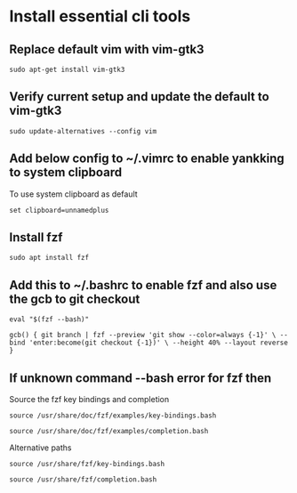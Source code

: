 # Install essential cli tools

## Replace default vim with vim-gtk3

`sudo apt-get install vim-gtk3`

## Verify current setup and update the default to vim-gtk3

`sudo update-alternatives --config vim`

## Add below config to ~/.vimrc to enable yankking to system clipboard

To use system clipboard as default

`set clipboard=unnamedplus`

## Install fzf

`sudo apt install fzf`

## Add this to ~/.bashrc to enable fzf and also use the gcb to git checkout

`eval "$(fzf --bash)"`

`gcb() {
    git branch | fzf --preview 'git show --color=always {-1}' \
                    --bind 'enter:become(git checkout {-1})' \
                    --height 40% --layout reverse
}`

## If unknown command --bash error for fzf then

Source the fzf key bindings and completion

`source /usr/share/doc/fzf/examples/key-bindings.bash`

`source /usr/share/doc/fzf/examples/completion.bash`

Alternative paths

`source /usr/share/fzf/key-bindings.bash`

`source /usr/share/fzf/completion.bash`
